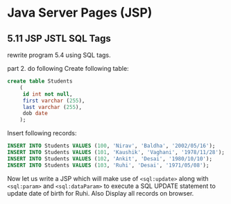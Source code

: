Java Server Pages (JSP)
=======================

5.11 JSP JSTL SQL Tags
----------------------
rewrite program 5.4 using SQL tags.

part 2. do following
Create following table:

```sql
create table Students
    (
     id int not null,
     first varchar (255),
     last varchar (255),
     dob date
    );
```

Insert following records: 
```sql
INSERT INTO Students VALUES (100, 'Nirav', 'Baldha', '2002/05/16');
INSERT INTO Students VALUES (101, 'Kaushik', 'Vaghani', '1978/11/28');
INSERT INTO Students VALUES (102, 'Ankit', 'Desai', '1980/10/10');
INSERT INTO Students VALUES (103, 'Ruhi', 'Desai', '1971/05/08');
```

Now let us write a JSP which will make use of `<sql:update>` along with `<sql:param>` and `<sql:dataParam>` to execute a SQL UPDATE statement to update date of birth for Ruhi. Also Display all records on browser.


